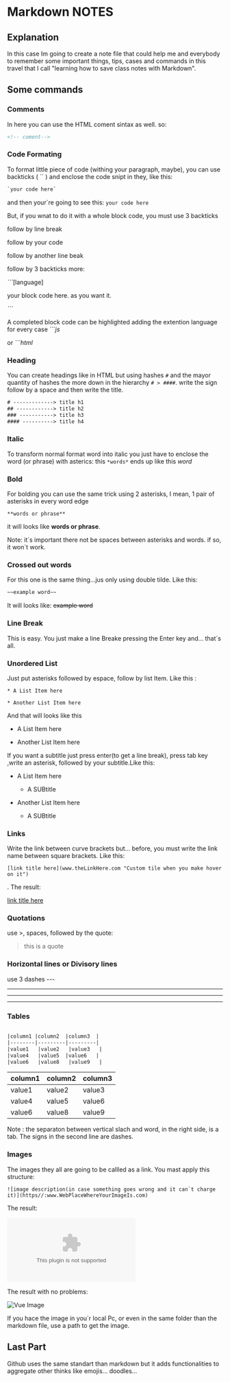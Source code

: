 <!-- Tis is as the header-->
# Markdown NOTES

## Explanation
In this case Im going to create a note file that could help me and everybody to remember some important things, tips, cases and commands in this travel that I call "learning how to save class notes with Markdown". 

## Some commands
 
 ### Comments
 In here you can use the HTML coment sintax as well. so:
 ```html
 <!-- coment-->
```

### Code Formating
To format little piece of code (withing your paragraph, maybe), you can use backticks ( `` ) and enclose the code snipt in they, 
like this:
```html
`your code here`
```
and then your´re going to see this: 
`your code here`


But, if you wnat to do it with  a whole block code, you must use 3 backticks

follow by line break

follow by your code

follow by another line beak

follow by 3 backticks more:

*```*[language]

your block code here.
as you want it.


*```*

A completed block code can be highlighted adding the extention language for every case
*```js* 

or 
*```html* 

### Heading
You can create headings like in HTML but using hashes `#` and the mayor  quantity of hashes the more down in the hierarchy
     *`# > ####`*.  write the sign follow by a space and then write the title.

```html
# -------------> title h1
## ------------> title h2
### -----------> title h3
#### ----------> title h4
```

### Italic

To transform normal format word into italic you just have to enclose the word (or phrase) with asterics:
this `*words*` ends up like this *word*

### Bold

For bolding you can use the same trick using 2 asterisks, I mean, 1 pair of asterisks in every word edge 
```
**words or phrase**
```
it will looks like **words or phrase**.

Note: it´s important there not be spaces between  asterisks and words. if so, it won´t work.

### Crossed out words
For this one is the same thing...jus only  using double tilde. Like this:
 ```html
 ~~example word~~
 ```
 It will looks like:
~~example word~~

### Line Break
This is easy. You just make a line Breake pressing the Enter key and... that´s all.


### Unordered List
Just put asterisks  followed by espace, follow by list Item. Like this :

``` 
* A List Item here
 
* Another List Item here

 ```
And that will looks like this 

* A List Item here
 
* Another List Item here

If you want a subtitle just press enter(to get a line break), press tab key ,write  an asterisk, followed by your subtitle.Like this:


* A List Item here
     * A SUBtitle
 
* Another List Item here
     * A SUBtitle


### Links
Write the link between curve brackets but... before, you must write the link name between square brackets. Like this:
```
[link title here](www.theLinkHere.com "Custom tile when you make hover on it")

``` 
. The result: 

[link title here](www.theLinkHere.com "Custom tile when you make hover on it")


### Quotations
use >, spaces, followed by the quote:

> this is a quote

###  Horizontal lines or Divisory lines
 
 use 3 dashes ---

 ---
 ---
 ---



  ### Tables
  ```html
  
|column1 |column2  |column3  |
|--------|---------|---------|
|value1   |value2   |value3   |
|value4   |value5  |value6   |
|value6   |value8   |value9   |
  ```

|column1 |column2  |column3  |
|--------|---------|---------|
|value1   |value2   |value3   |
|value4   |value5  |value6   |
|value6   |value8   |value9   |

Note : the separaton between vertical slach and word, in the right side, is a tab.
The signs in the second line are dashes.

### Images
The images they all are going to be callled as a link. You mast apply this structure:
```
![image description(in case something goes wrong and it can`t charge it)](https//:www.WebPlaceWhereYourImageIs.com)
```
The result:

![image description(in case something goes wrong and it can`t charge it)](https//:www.WebPlaceWhereYourImageIs.com)

The result with no problems:

![Vue Image](https://w7.pngwing.com/pngs/854/555/png-transparent-vue-js-hd-logo-thumbnail.png "custom title when you make hover on it")


If you hace the image in you´r local Pc, or  even in the same folder than the markdown file, use a path to get the image.






## Last Part

Github uses the same standart than markdown but it adds functionalities to aggregate  other thinks like emojis... doodles...

